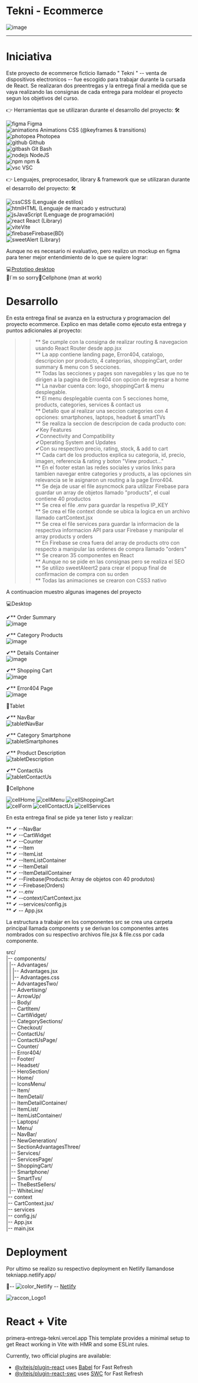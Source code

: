 # Tekni - Ecommerce

![image](https://github.com/DIGORACCOON4279/Tekni/assets/88150970/29ab3c95-9056-4208-97b2-26a3024917c5)</br>

********************************************************************************************************************************************************************************
# Iniciativa</br>

Este proyecto de ecommerce ficticio llamado " Tekni "  -- venta de dispositivos electronicos --  fue escogido para trabajar durante la cursada de React. 
Se realizaran dos preentregas y la entrega final a medida que se vaya realizando las consignas de cada entrega para moldear el proyecto segun los objetivos del curso.</br>

👉 Herramientas que se utilizaran durante el desarrollo del proyecto: 🛠 </br>

![figma](https://github.com/DIGORACCOON4279/EntregaFinal/assets/88150970/fca318c0-6b7d-4046-b0aa-55a83f0419a3) Figma</br>
![animations](https://github.com/DIGORACCOON4279/EntregaFinal/assets/88150970/2fdc31da-eb29-4247-90d3-0b5727606aa7) Animations CSS (@keyframes & transitions)</br>
![photopea](https://github.com/DIGORACCOON4279/EntregaFinal/assets/88150970/ceac05f4-c505-4889-85d0-60a1566fc4ef) Photopea</br>
![github](https://github.com/DIGORACCOON4279/EntregaFinal/assets/88150970/01f94f79-8e78-42f8-bc9a-2b6707a9a36d) Github</br>
![gitbash](https://github.com/DIGORACCOON4279/EntregaFinal/assets/88150970/3d2e83ec-bea3-47bf-a5a4-d9524e0406b0) Git Bash </br>
![nodejs](https://github.com/DIGORACCOON4279/PrimeraEntrega-DiegoMarinMora/assets/88150970/1944cc14-d0b8-43f7-b859-7f15025239c0) NodeJS </br>
![npm](https://github.com/DIGORACCOON4279/Break-a-Leg/assets/88150970/e703b698-4589-43d5-b5ba-2a75693a3691) npm &</br>
![vsc](https://github.com/DIGORACCOON4279/EntregaFinal/assets/88150970/bd61bcc5-5a44-4c33-b675-d03bb01589c0) VSC</br>

👉 Lenguajes, preprocesador, library & framework que se utilizaran durante el desarrollo del proyecto: 🛠</br>

![css](https://github.com/DIGORACCOON4279/Break-a-Leg/assets/88150970/b2e2f475-b8d9-4188-aae4-fe7e9a7acf4a)CSS (Lenguaje de estilos)</br>
![html](https://github.com/DIGORACCOON4279/Break-a-Leg/assets/88150970/b0692228-5ca9-433d-a4c5-b52369d3c4bf)HTML (Lenguaje de marcado y estructura)</br>
![js](https://github.com/DIGORACCOON4279/Break-a-Leg/assets/88150970/1ef7c489-c0b4-41a6-bdce-b12d8c0654ad)JavaScript (Lenguage de programación)</br>
![react](https://github.com/DIGORACCOON4279/PrimeraEntrega-DiegoMarinMora/assets/88150970/af7de6da-ad17-45c7-95a6-3ef1e3c5f730) React (Library)</br>
![vite](https://github.com/DIGORACCOON4279/PrimeraEntrega-DiegoMarinMora/assets/88150970/f9c38eca-b09c-4f34-84a4-6e7d8ae983f0)Vite</br>
![firebase](https://github.com/DIGORACCOON4279/PrimeraEntrega-DiegoMarinMora/assets/88150970/9646a3cf-f814-482a-adad-d8e928df9b8c)Firebase(BD)</br>
![sweetAlert](https://github.com/DIGORACCOON4279/EntregaFinalJS-Break-a-Leg/assets/88150970/f818c7b9-edc6-4c93-bab5-141f3a4cd027) (Library)</br>

Aunque no es necesario ni evaluativo, pero realizo un mockup en figma para tener mejor entendimiento de lo que se quiere lograr:</br>

💻[Prototipo desktop](https://www.figma.com/proto/uP83VlEVIz4hmSboxjuN2F/Tekny?page-id=2%3A10&type=design&node-id=57-589&viewport=-2255%2C1269%2C0.28&t=2HOa7ebSJPJxV5wp-1&scaling=scale-down&starting-point-node-id=57%3A589&mode=design)</br>
🚧I´m so sorry📱Cellphone (man at work)</br>

# Desarrollo</br>

En esta entrega final se avanza en la estructura y programacion del proyecto ecommerce. Explico en mas detalle como ejecuto esta entrega y puntos adicionales al proyecto: </br>

>> ** Se cumple con la consigna de realizar routing & navegacion usando React Router desde app.jsx</br>
>> ** La app contiene landing page, Error404, catalogo, descripcion por producto, 4 categorias, shoppingCart, order summary & menu con 5 secciones.</br>
>> ** Todas las secciones y pages son navegables y las que no te dirigen a la pagina de Error404 con opcion de regresar a home </br>
>> ** La navbar cuenta con: logo, shoppingCart & menu desplegable.</br>
>> ** El menu desplegable cuenta con 5 secciones home, products, categories, services & contact us</br>
>> ** Detallo que al realizar una seccion categories con 4 opciones: smartphones, laptops, headset & smartTVs </br>
>> ** Se realiza la seccion de descripcion de cada producto con:</br>
>>     ✔Key Features</br>
>>     ✔Connectivity and Compatibility</br>
>>     ✔Operating System and Updates</br>
>>     ✔Con su respectivo precio, rating, stock, & add to cart</br>
>> ** Cada cart de los productos explica su categoria, id, precio, imagen, referencia & rating y boton "View product..."</br>
>> ** En el footer estan las redes sociales y varios links para tambien navegar entre categories y products, a las opciones sin relevancia se
>>    le asignaron un routing a la page Error404.</br>
>> ** Se deja de usar el file asyncmock para utilizar Firebase para guardar un array de objetos llamado "products", el cual contiene 40 productos</br>
>> ** Se crea el file .env para guardar la respetiva IP_KEY</br>
>> ** Se crea el file context donde se ubica la logica en un archivo llamado cartContext.jsx</br>
>> ** Se crea el file services para guardar la informacion de la respectiva informacion API para usar Firebase y manipular el array products y orders</br>
>> ** En Firebase se crea fuera del array de products otro con respecto a manipular las ordenes de compra llamado "orders"</br>
>> ** Se crearon 35 componentes en React</br>
>> ** Aunque no se pide en las consignas pero se realiza el SEO</br>
>> ** Se utilizo sweetAleert2 para crear el popup final de confirmacion de compra con su orden</br>
>> ** Todas las animaciones se crearon con CSS3 nativo</br>


A continuacion muestro algunas imagenes del proyecto </br>

💻Desktop </br>

✔** Order Summary</br>
![image](https://github.com/DIGORACCOON4279/Tekni/assets/88150970/7f3e0e32-93d7-460e-a496-9dbd1b62024e)</br>

✔** Category Products</br>
![image](https://github.com/DIGORACCOON4279/Tekni/assets/88150970/4993de0a-d0e6-4f6e-ba43-ffeaa5ba27c7)</br>

✔** Details Container</br>
![image](https://github.com/DIGORACCOON4279/Tekni/assets/88150970/f283cfa6-d43d-4dca-9e52-2abacdadc3eb)</br>

✔** Shopping Cart</br>
![image](https://github.com/DIGORACCOON4279/Tekni/assets/88150970/8ee9c59a-808a-4019-90c7-75d8d75b7902)</br>

✔** Error404 Page</br>
![image](https://github.com/DIGORACCOON4279/Preentrega2-DiegoMarinMora/assets/88150970/9ac080f1-c52d-4aab-adfe-f443b4a0f27e)</br>

📲Tablet </br>

✔** NavBar</br>
![tabletNavBar](https://github.com/DIGORACCOON4279/Tekni/assets/88150970/803903bd-09ba-4656-93f6-714dea19e86e)

✔** Category Smartphone</br>
![tabletSmartphones](https://github.com/DIGORACCOON4279/Tekni/assets/88150970/b12f45f3-5db0-4a3a-8326-cd13a0768c36)</br>

✔** Product Description</br>
![tabletDescription](https://github.com/DIGORACCOON4279/Tekni/assets/88150970/822671c5-f610-4633-9c9d-f0f8f0f6e6ef)</br>

✔** ContactUs</br>
![tabletContactUs](https://github.com/DIGORACCOON4279/Tekni/assets/88150970/5a0d9a35-1017-4b6a-a9ef-695acd03d404)</br>


📱Cellphone </br>

![cellHome](https://github.com/DIGORACCOON4279/Tekni/assets/88150970/05825ce5-8481-443a-8821-75bb15a5344d)
![cellMenu](https://github.com/DIGORACCOON4279/Tekni/assets/88150970/22dd510a-896b-4b4a-94b4-280ac9bcff20)
![cellShoppingCart](https://github.com/DIGORACCOON4279/Tekni/assets/88150970/4d2a0b17-8cdf-4fc6-92f0-f5c34a30ab83)</br>
![celForm](https://github.com/DIGORACCOON4279/Tekni/assets/88150970/adadb1cf-4b9b-4e35-b8fa-0ee88fa6beb1)
![cellContactUs](https://github.com/DIGORACCOON4279/Tekni/assets/88150970/3a77acf7-5bd4-4dec-8795-035bdcfb7d73)
![cellServices](https://github.com/DIGORACCOON4279/Tekni/assets/88150970/e3c8aeab-f542-4b75-aa43-bc30abdb9a06)</br>


En esta entrega final se pide ya tener listo y realizar:</br>

** ✔ --NavBar</br>
** ✔ --CartWidget</br>
** ✔ --Counter</br>
** ✔ --Item</br>
** ✔ --ItemList</br>
** ✔ --ItemListContainer</br>
** ✔ --ItemDetail</br>
** ✔ --ItemDetailContainer</br>
** ✔ --Firebase(Products: Array de objetos con 40 produtos)</br>
** ✔ --Firebase(Orders)</br>
** ✔ --.env</br>
** ✔ --context/CartContext.jsx</br>
** ✔ --services/config.js</br>
** ✔ -- App.jsx</br>


La estructura a trabajar en los componentes src se crea una carpeta principal llamada components y se derivan los componentes antes nombrados con su respectivo archivos file.jsx & file.css por cada componente.</br>

src/</br>
|-- components/</br>
|   |-- Advantages/</br>
|   |   |-- Advantages.jsx</br>
|   |   |-- Advantages.css</br>
|   |-- AdvantagesTwo/</br>
|   |-- Advertising/</br>
|   |-- ArrowUp/</br>
|   |-- Body/</br>
|   |-- CartItem/</br>
|   |-- CartWidget/</br>
|   |-- CategorySections/</br>
|   |-- Checkout/</br>
|   |-- ContactUs/</br>
|   |-- ContactUsPage/</br>
|   |-- Counter/</br>
|   |-- Error404/</br>
|   |-- Footer/</br>
|   |-- Headset/</br>
|   |-- HeroSection/</br>
|   |-- Home/</br>
|   |-- IconsMenu/</br>
|   |-- Item/</br>
|   |-- ItemDetail/</br>
|   |-- ItemDetailContainer/</br>
|   |-- ItemList/</br>
|   |-- ItemListContainer/</br>
|   |-- Laptops/</br>
|   |-- Menu/</br>
|   |-- NavBar/</br>
|   |-- NewGeneration/</br>
|   |-- SectionAdvantagesThree/</br>
|   |-- Services/</br>
|   |-- ServicesPage/</br>
|   |-- ShoppingCart/</br>
|   |-- Smartphone/</br>
|   |-- SmartTvs/</br>
|   |-- TheBestSellers/</br>
|   |-- WhiteLine/</br>
|-- context</br>
    |-- CartContext.jsx/</br>
|-- services</br>
    |-- config.js/</br>
|-- App.jsx</br>
|-- main.jsx</br>

# Deployment</br>
Por ultimo se realizo su respectivo deployment en Netlify llamandose tekniapp.netlify.app/

🚀-- ![color_Netlify](https://github.com/DIGORACCOON4279/Preentrega2-DiegoMarinMora/assets/88150970/90470fa3-b09f-4478-b1e3-02882d2d49a1) -- [Netlify](https://tekniapp.netlify.app)</br>


![raccon_Logo1](https://github.com/DIGORACCOON4279/PrimeraEntrega-DiegoMarinMora/assets/88150970/1903b752-acc7-4d2b-95db-cf877319fcb7)</br>

# React + Vite</br>
primera-entrega-tekni.vercel.app
This template provides a minimal setup to get React working in Vite with HMR and some ESLint rules.</br>

Currently, two official plugins are available:</br>

- [@vitejs/plugin-react](https://github.com/vitejs/vite-plugin-react/blob/main/packages/plugin-react/README.md) uses [Babel](https://babeljs.io/) for Fast Refresh</br>
- [@vitejs/plugin-react-swc](https://github.com/vitejs/vite-plugin-react-swc) uses [SWC](https://swc.rs/) for Fast Refresh</br>

  
